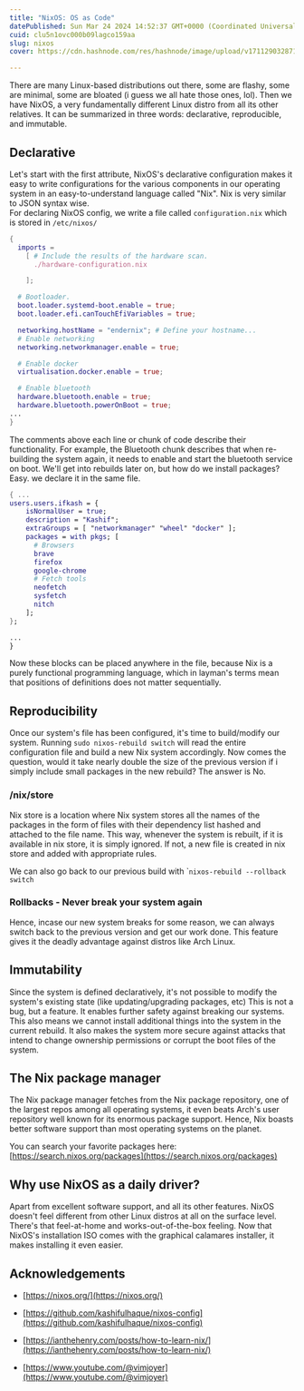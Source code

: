```yaml
---
title: "NixOS: OS as Code"
datePublished: Sun Mar 24 2024 14:52:37 GMT+0000 (Coordinated Universal Time)
cuid: clu5n1ovc000b09lagco159aa
slug: nixos
cover: https://cdn.hashnode.com/res/hashnode/image/upload/v1711290328715/4c1649c8-9201-4b40-9b43-ce64cddc2dde.png

---
```


There are many Linux-based distributions out there, some are flashy, some are minimal, some are bloated (i guess we all hate those ones, lol). Then we have NixOS, a very fundamentally different Linux distro from all its other relatives. It can be summarized in three words: declarative, reproducible, and immutable.

## Declarative

Let's start with the first attribute, NixOS's declarative configuration makes it easy to write configurations for the various components in our operating system in an easy-to-understand language called "Nix". Nix is very similar to JSON syntax wise.  
For declaring NixOS config, we write a file called `configuration.nix` which is stored in `/etc/nixos/`

```nix
{
  imports =
    [ # Include the results of the hardware scan.
      ./hardware-configuration.nix

    ];

  # Bootloader.
  boot.loader.systemd-boot.enable = true;
  boot.loader.efi.canTouchEfiVariables = true;

  networking.hostName = "endernix"; # Define your hostname...
  # Enable networking
  networking.networkmanager.enable = true;

  # Enable docker
  virtualisation.docker.enable = true;

  # Enable bluetooth
  hardware.bluetooth.enable = true;
  hardware.bluetooth.powerOnBoot = true;
...
}
```

The comments above each line or chunk of code describe their functionality. For example, the Bluetooth chunk describes that when re-building the system again, it needs to enable and start the bluetooth service on boot. We'll get into rebuilds later on, but how do we install packages? Easy. we declare it in the same file.  

```nix
{ ...
users.users.ifkash = {
    isNormalUser = true;
    description = "Kashif";
    extraGroups = [ "networkmanager" "wheel" "docker" ];
    packages = with pkgs; [
      # Browsers
      brave
      firefox
      google-chrome
      # Fetch tools
      neofetch
      sysfetch
      nitch
    ];
};

...
}
```

Now these blocks can be placed anywhere in the file, because Nix is a purely functional programming language, which in layman's terms mean that positions of definitions does not matter sequentially.

## Reproducibility

Once our system's file has been configured, it's time to build/modify our system. Running `sudo nixos-rebuild switch` will read the entire configuration file and build a new Nix system accordingly. Now comes the question, would it take nearly double the size of the previous version if i simply include small packages in the new rebuild? The answer is No.

### /nix/store

Nix store is a location where Nix system stores all the names of the packages in the form of files with their dependency list hashed and attached to the file name. This way, whenever the system is rebuilt, if it is available in nix store, it is simply ignored. If not, a new file is created in nix store and added with appropriate rules.

We can also go back to our previous build with \``nixos-rebuild --rollback switch`

### Rollbacks - Never break your system again

Hence, incase our new system breaks for some reason, we can always switch back to the previous version and get our work done. This feature gives it the deadly advantage against distros like Arch Linux.

## Immutability

Since the system is defined declaratively, it's not possible to modify the system's existing state (like updating/upgrading packages, etc) This is not a bug, but a feature. It enables further safety against breaking our systems. This also means we cannot install additional things into the system in the current rebuild. It also makes the system more secure against attacks that intend to change ownership permissions or corrupt the boot files of the system.

## The Nix package manager

The Nix package manager fetches from the Nix package repository, one of the largest repos among all operating systems, it even beats Arch's user repository well known for its enormous package support. Hence, Nix boasts better software support than most operating systems on the planet.

You can search your favorite packages here: [https://search.nixos.org/packages](https://search.nixos.org/packages)

## Why use NixOS as a daily driver?

Apart from excellent software support, and all its other features. NixOS doesn't feel different from other Linux distros at all on the surface level. There's that feel-at-home and works-out-of-the-box feeling. Now that NixOS's installation ISO comes with the graphical calamares installer, it makes installing it even easier.

## Acknowledgements

* [https://nixos.org/](https://nixos.org/)
    
* [https://github.com/kashifulhaque/nixos-config](https://github.com/kashifulhaque/nixos-config)
    
* [https://ianthehenry.com/posts/how-to-learn-nix/](https://ianthehenry.com/posts/how-to-learn-nix/)
    
* [https://www.youtube.com/@vimjoyer](https://www.youtube.com/@vimjoyer)